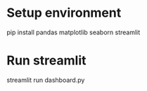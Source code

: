 # Setup environment
pip install pandas matplotlib seaborn streamlit

# Run streamlit 
streamlit run dashboard.py
